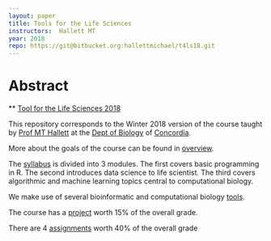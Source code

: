 ```yaml
---
layout: paper
title: Tools for the Life Sciences
instructors:  Hallett MT
year: 2018
repo: https://git@bitbucket.org:hallettmichael/t4ls18.git
---
```



# Abstract
** [Tool for the Life Sciences 2018](http://www.concordia.ca/academics/undergraduate/calendar/current/sec31/31-030.html)

This repository corresponds to the Winter 2018 version of the course taught by [Prof MT Hallett](https://mikehallett.science) at the [Dept of Biology](https://www.concordia.ca/artsci/biology.html) of [Concordia](https://www.concordia.ca).

More about the goals of the course can be found in [overview](/overview.html).

The [syllabus](/Syllabus.html) is divided into 3 modules. The first covers basic programming in R. The second introduces data science to life scientist. The third covers algorithmic and machine learning topics central to computational biology.

We make use of several bioinformatic and computational biology [tools](/tools.html).

The course has a [project](/project.html) worth 15% of the overall grade.

There are 4 [assignments](/assignment_guidelines.html) worth 40% of the overall grade
